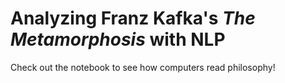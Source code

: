 # Analyzing Franz Kafka's _The Metamorphosis_ with NLP
Check out the notebook to see how computers read philosophy!
